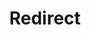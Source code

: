﻿---
layout: src/layouts/Redirect.astro
title: Redirect
redirect: https://yamldoc.liuyan.wang/docs/octopus-rest-api/cli/octopus-deployment-target-azure-web-app-list
pubDate:  2023-01-01
navSearch: false
navSitemap: false
navMenu: false
---
